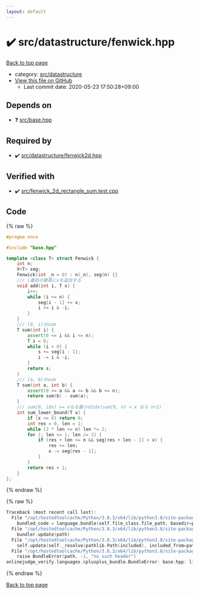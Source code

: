 ```yaml
---
layout: default
---
```


<!-- mathjax config similar to math.stackexchange -->
<script type="text/javascript" async
  src="https://cdnjs.cloudflare.com/ajax/libs/mathjax/2.7.5/MathJax.js?config=TeX-MML-AM_CHTML">
</script>
<script type="text/x-mathjax-config">
  MathJax.Hub.Config({
    TeX: { equationNumbers: { autoNumber: "AMS" }},
    tex2jax: {
      inlineMath: [ ['$','$'] ],
      processEscapes: true
    },
    "HTML-CSS": { matchFontHeight: false },
    displayAlign: "left",
    displayIndent: "2em"
  });
</script>

<script type="text/javascript" src="https://cdnjs.cloudflare.com/ajax/libs/jquery/3.4.1/jquery.min.js"></script>
<script src="https://cdn.jsdelivr.net/npm/jquery-balloon-js@1.1.2/jquery.balloon.min.js" integrity="sha256-ZEYs9VrgAeNuPvs15E39OsyOJaIkXEEt10fzxJ20+2I=" crossorigin="anonymous"></script>
<script type="text/javascript" src="../../../assets/js/copy-button.js"></script>
<link rel="stylesheet" href="../../../assets/css/copy-button.css" />


# :heavy_check_mark: src/datastructure/fenwick.hpp

<a href="../../../index.html">Back to top page</a>

* category: <a href="../../../index.html#057cdb199a48f765d2786c323ec11d3a">src/datastructure</a>
* <a href="{{ site.github.repository_url }}/blob/master/src/datastructure/fenwick.hpp">View this file on GitHub</a>
    - Last commit date: 2020-05-23 17:50:28+09:00




## Depends on

* :question: <a href="../base.hpp.html">src/base.hpp</a>


## Required by

* :heavy_check_mark: <a href="fenwick2d.hpp.html">src/datastructure/fenwick2d.hpp</a>


## Verified with

* :heavy_check_mark: <a href="../../../verify/src/fenwick_2d_rectangle_sum.test.cpp.html">src/fenwick_2d_rectangle_sum.test.cpp</a>


## Code

<a id="unbundled"></a>
{% raw %}
```cpp
#pragma once

#include "base.hpp"

template <class T> struct Fenwick {
    int n;
    V<T> seg;
    Fenwick(int _n = 0) : n(_n), seg(n) {}
    /// i番目の要素にxを追加する
    void add(int i, T x) {
        i++;
        while (i <= n) {
            seg[i - 1] += x;
            i += i & -i;
        }
    }
    /// [0, i)のsum
    T sum(int i) {
        assert(0 <= i && i <= n);
        T s = 0;
        while (i > 0) {
            s += seg[i - 1];
            i -= i & -i;
        }
        return s;
    }
    /// [a, b)のsum
    T sum(int a, int b) {
        assert(0 <= a && a <= b && b <= n);
        return sum(b) - sum(a);
    }
    /// sum[0, idx) >= xなる最小のidx(sum[0, n) < x なら n+1)
    int sum_lower_bound(T x) {
        if (x <= 0) return 0;
        int res = 0, len = 1;
        while (2 * len <= n) len *= 2;
        for (; len >= 1; len /= 2) {
            if (res + len <= n && seg[res + len - 1] < x) {
                res += len;
                x -= seg[res - 1];
            }
        }
        return res + 1;
    }
};

```
{% endraw %}

<a id="bundled"></a>
{% raw %}
```cpp
Traceback (most recent call last):
  File "/opt/hostedtoolcache/Python/3.8.3/x64/lib/python3.8/site-packages/onlinejudge_verify/docs.py", line 349, in write_contents
    bundled_code = language.bundle(self.file_class.file_path, basedir=pathlib.Path.cwd())
  File "/opt/hostedtoolcache/Python/3.8.3/x64/lib/python3.8/site-packages/onlinejudge_verify/languages/cplusplus.py", line 172, in bundle
    bundler.update(path)
  File "/opt/hostedtoolcache/Python/3.8.3/x64/lib/python3.8/site-packages/onlinejudge_verify/languages/cplusplus_bundle.py", line 282, in update
    self.update(self._resolve(pathlib.Path(included), included_from=path))
  File "/opt/hostedtoolcache/Python/3.8.3/x64/lib/python3.8/site-packages/onlinejudge_verify/languages/cplusplus_bundle.py", line 162, in _resolve
    raise BundleError(path, -1, "no such header")
onlinejudge_verify.languages.cplusplus_bundle.BundleError: base.hpp: line -1: no such header

```
{% endraw %}

<a href="../../../index.html">Back to top page</a>

